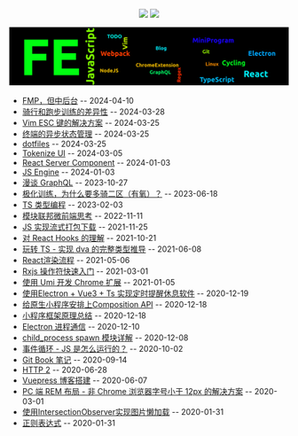 
<p align='center'>
    <img src="https://badgen.net/github/issues/lei4519/blog"/>
    <img src="https://badgen.net/badge/last-commit/2024-05-11 09:04:47"/>
</p>

<img src="assets/wordcloud.png" title="词云" alt="词云">

- [FMP，但中后台](./65) -- 2024-04-10
- [骑行和跑步训练的差异性](./64) -- 2024-03-28
- [Vim ESC 键的解决方案](./54) -- 2024-03-25
- [终端的异步状态管理](./59) -- 2024-03-25
- [dotfiles](./62) -- 2024-03-25
- [Tokenize UI](./61) -- 2024-03-05
- [React Server Component](./55) -- 2024-01-03
- [JS Engine](./57) -- 2024-01-03
- [漫谈 GraphQL](./56) -- 2023-10-27
- [极化训练，为什么要多骑二区（有氧）？](./63) -- 2023-06-18
- [TS 类型编程](./60) -- 2023-02-03
- [模块联邦微前端思考](./49) -- 2022-11-11
- [JS 实现流式打包下载](./53) -- 2021-11-25
- [对 React Hooks 的理解](./58) -- 2021-10-21
- [玩转 TS - 实现 dva 的完整类型推导](./46) -- 2021-06-08
- [React渲染流程](./50) -- 2021-05-06
- [Rxjs 操作符快速入门](./52) -- 2021-03-01
- [使用 Umi 开发 Chrome 扩展](./37) -- 2021-01-05
- [使用Electron + Vue3 + Ts 实现定时提醒休息软件](./36) -- 2020-12-19
- [给原生小程序安排上Composition API](./42) -- 2020-12-18
- [小程序框架原理总结](./43) -- 2020-12-18
- [Electron 进程通信](./39) -- 2020-12-10
- [child_process spawn 模块详解](./44) -- 2020-12-08
- [事件循环 - JS 是怎么运行的？](./47) -- 2020-10-02
- [Git Book 笔记](./40) -- 2020-09-14
- [HTTP 2](./41) -- 2020-06-28
- [Vuepress 博客搭建](./38) -- 2020-06-07
- [PC 端 REM 布局 - 非 Chrome 浏览器字号小于 12px 的解决方案](./45) -- 2020-03-01
- [使用IntersectionObserver实现图片懒加载](./48) -- 2020-01-31
- [正则表达式](./51) -- 2020-01-31
